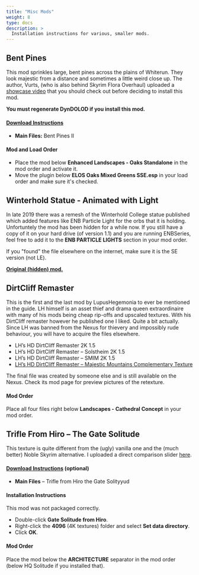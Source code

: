 ```yaml
---
title: "Misc Mods"
weight: 8
type: docs
description: >
  Installation instructions for various, smaller mods.
---
```


## Bent Pines

This mod sprinkles large, bent pines across the plains of Whiterun. They look majestic from a distance and sometimes a little weird close up. The author, Vurts, (who is also behind Skyrim Flora Overhaul) uploaded a [showcase video](https://www.youtube.com/watch?v=UF9zQKEXHbU) that you should check out before deciding to install this mod.

**You must regenerate DynDOLOD if you install this mod.**

#### [Download Instructions](https://www.nexusmods.com/skyrimspecialedition/mods/8306?tab=files)

- **Main Files:** Bent Pines II

#### Mod and Load Order

- Place the mod below **Enhanced Landscapes - Oaks Standalone** in the mod order and activate it.
- Move the plugin below **ELOS Oaks Mixed Greens SSE.esp** in your load order and make sure it's checked.

## Winterhold Statue - Animated with Light

In late  2019 there was a remesh of the Winterhold College statue published which added features like ENB Particle Light for the orbs that it is holding. Unfortuntely the mod has been hidden for a while now. If you still have a copy of it on your hard drive (of version 1.1) and you are running ENBSeries, feel free to add it to the **ENB PARTICLE LIGHTS** section in your mod order.

If you "found" the file elsewhere on the internet, make sure it is the SE version (not LE).

[**Original (hidden) mod.**](https://www.nexusmods.com/skyrimspecialedition/mods/29478)

## DirtCliff Remaster

This is the first and the last mod by LupusHegemonia to ever be mentioned in the guide. LH himself is an asset thief and drama queen  extraordinaire with many of his mods being cheap rip-offs and upscaled textures. With his DirtCliff remaster however he published one I liked. Quite a bit actually. Since LH was banned from the Nexus for thievery and impossibly rude behaviour, you will have to acquire the files elsewhere.

* LH’s HD DirtCliff Remaster 2K 1.5
* LH’s HD DirtCliff Remaster – Solstheim 2K 1.5
* LH’s HD DirtCliff Remaster – SMIM 2K 1.5
* [LH’s HD DirtCliff Remaster – Majestic Mountains Complementary Texture](https://www.nexusmods.com/skyrimspecialedition/mods/18790)

The final file was created by someone else and is still available on the Nexus. Check its mod page for preview pictures of the retexture.

#### Mod Order

Place all four files right below **Landscapes - Cathedral Concept** in your mod order.

## Trifle From Hiro – The Gate Solitude

This texture is quite different from the (ugly) vanilla one and the (much better) Noble Skyrim alternative. I uploaded a direct comparison slider [here](https://imgsli.com/NDI1Mg).

#### [Download Instructions](https://www.nexusmods.com/skyrim/mods/59235) (optional)

* **Main Files** – Trifle from Hiro the Gate Solityyud

#### Installation Instructions

This mod was not packaged correctly.

* Double-click **Gate Solitude from Hiro**.
* Right-click the **4096** (4K textures) folder and select **Set data directory**.
* Click **OK**.

#### Mod Order

Place the mod below the **ARCHITECTURE** separator in the mod order (below HQ Solitude if you installed that).